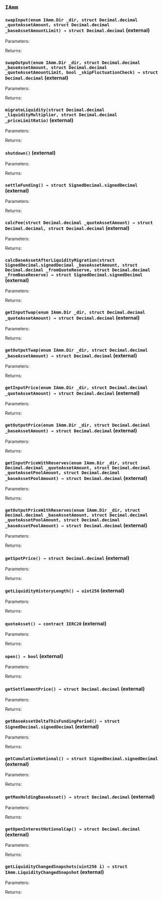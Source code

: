 ## `IAmm`







### `swapInput(enum IAmm.Dir _dir, struct Decimal.decimal _quoteAssetAmount, struct Decimal.decimal _baseAssetAmountLimit) → struct Decimal.decimal` (external)





Parameters:

Returns:
### `swapOutput(enum IAmm.Dir _dir, struct Decimal.decimal _baseAssetAmount, struct Decimal.decimal _quoteAssetAmountLimit, bool _skipFluctuationCheck) → struct Decimal.decimal` (external)





Parameters:

Returns:
### `migrateLiquidity(struct Decimal.decimal _liquidityMultiplier, struct Decimal.decimal _priceLimitRatio)` (external)





Parameters:

Returns:
### `shutdown()` (external)





Parameters:

Returns:
### `settleFunding() → struct SignedDecimal.signedDecimal` (external)





Parameters:

Returns:
### `calcFee(struct Decimal.decimal _quoteAssetAmount) → struct Decimal.decimal, struct Decimal.decimal` (external)





Parameters:

Returns:
### `calcBaseAssetAfterLiquidityMigration(struct SignedDecimal.signedDecimal _baseAssetAmount, struct Decimal.decimal _fromQuoteReserve, struct Decimal.decimal _fromBaseReserve) → struct SignedDecimal.signedDecimal` (external)





Parameters:

Returns:
### `getInputTwap(enum IAmm.Dir _dir, struct Decimal.decimal _quoteAssetAmount) → struct Decimal.decimal` (external)





Parameters:

Returns:
### `getOutputTwap(enum IAmm.Dir _dir, struct Decimal.decimal _baseAssetAmount) → struct Decimal.decimal` (external)





Parameters:

Returns:
### `getInputPrice(enum IAmm.Dir _dir, struct Decimal.decimal _quoteAssetAmount) → struct Decimal.decimal` (external)





Parameters:

Returns:
### `getOutputPrice(enum IAmm.Dir _dir, struct Decimal.decimal _baseAssetAmount) → struct Decimal.decimal` (external)





Parameters:

Returns:
### `getInputPriceWithReserves(enum IAmm.Dir _dir, struct Decimal.decimal _quoteAssetAmount, struct Decimal.decimal _quoteAssetPoolAmount, struct Decimal.decimal _baseAssetPoolAmount) → struct Decimal.decimal` (external)





Parameters:

Returns:
### `getOutputPriceWithReserves(enum IAmm.Dir _dir, struct Decimal.decimal _baseAssetAmount, struct Decimal.decimal _quoteAssetPoolAmount, struct Decimal.decimal _baseAssetPoolAmount) → struct Decimal.decimal` (external)





Parameters:

Returns:
### `getSpotPrice() → struct Decimal.decimal` (external)





Parameters:

Returns:
### `getLiquidityHistoryLength() → uint256` (external)





Parameters:

Returns:
### `quoteAsset() → contract IERC20` (external)





Parameters:

Returns:
### `open() → bool` (external)





Parameters:

Returns:
### `getSettlementPrice() → struct Decimal.decimal` (external)





Parameters:

Returns:
### `getBaseAssetDeltaThisFundingPeriod() → struct SignedDecimal.signedDecimal` (external)





Parameters:

Returns:
### `getCumulativeNotional() → struct SignedDecimal.signedDecimal` (external)





Parameters:

Returns:
### `getMaxHoldingBaseAsset() → struct Decimal.decimal` (external)





Parameters:

Returns:
### `getOpenInterestNotionalCap() → struct Decimal.decimal` (external)





Parameters:

Returns:
### `getLiquidityChangedSnapshots(uint256 i) → struct IAmm.LiquidityChangedSnapshot` (external)





Parameters:

Returns:
